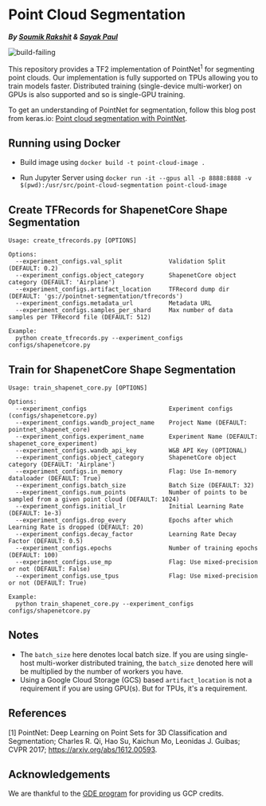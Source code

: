 # Point Cloud Segmentation

_**By [Soumik Rakshit](https://github.com/soumik12345) & [Sayak Paul](https://github.com/sayakpaul)**_

<img src="https://github.com/soumik12345/point-cloud-segmentation/workflows/tests/badge.svg" alt="build-failing">

This repository provides a TF2 implementation of PointNet<sup>1</sup> for segmenting point clouds. Our implementation is fully supported on
TPUs allowing you to train models faster. Distributed training (single-device multi-worker) on GPUs is also supported and so is single-GPU
training. 

To get an understanding of PointNet for segmentation, follow this blog post from keras.io: [Point cloud segmentation with PointNet](https://keras.io/examples/vision/pointnet_segmentation/).

## Running using Docker

- Build image using `docker build -t point-cloud-image .`

- Run Jupyter Server using `docker run -it --gpus all -p 8888:8888 -v $(pwd):/usr/src/point-cloud-segmentation point-cloud-image`


## Create TFRecords for ShapenetCore Shape Segmentation

```
Usage: create_tfrecords.py [OPTIONS]

Options:
  --experiment_configs.val_split             Validation Split (DEFAULT: 0.2)
  --experiment_configs.object_category       ShapenetCore object category (DEFAULT: 'Airplane')
  --experiment_configs.artifact_location     TFRecord dump dir (DEFAULT: 'gs://pointnet-segmentation/tfrecords')
  --experiment_configs.metadata_url          Metadata URL
  --experiment_configs.samples_per_shard     Max number of data samples per TFRecord file (DEFAULT: 512)

Example:
  python create_tfrecords.py --experiment_configs configs/shapenetcore.py
```


## Train for ShapenetCore Shape Segmentation

```
Usage: train_shapenet_core.py [OPTIONS]

Options:
  --experiment_configs                       Experiment configs (configs/shapenetcore.py)
  --experiment_configs.wandb_project_name    Project Name (DEFAULT: pointnet_shapenet_core)
  --experiment_configs.experiment_name       Experiment Name (DEFAULT: shapenet_core_experiment)
  --experiment_configs.wandb_api_key         W&B API Key (OPTIONAL)
  --experiment_configs.object_category       ShapenetCore object category (DEFAULT: 'Airplane')
  --experiment_configs.in_memory             Flag: Use In-memory dataloader (DEFAULT: True)
  --experiment_configs.batch_size            Batch Size (DEFAULT: 32)
  --experiment_configs.num_points            Number of points to be sampled from a given point cloud (DEFAULT: 1024)
  --experiment_configs.initial_lr            Initial Learning Rate (DEFAULT: 1e-3)
  --experiment_configs.drop_every            Epochs after which Learning Rate is dropped (DEFAULT: 20)
  --experiment_configs.decay_factor          Learning Rate Decay Factor (DEFAULT: 0.5)
  --experiment_configs.epochs                Number of training epochs (DEFAULT: 100)
  --experiment_configs.use_mp                Flag: Use mixed-precision or not (DEFAULT: False)
  --experiment_configs.use_tpus              Flag: Use mixed-precision or not (DEFAULT: True)

Example:
  python train_shapenet_core.py --experiment_configs configs/shapenetcore.py
```

## Notes

* The `batch_size` here denotes local batch size. If you are using single-host multi-worker distributed training,
the `batch_size` denoted here will be multiplied by the number of workers you have. 
* Using a Google Cloud Storage (GCS) based `artifact_location` is not a requirement if you are using GPU(s). But for 
TPUs, it's a requirement. 

## References

[1] PointNet: Deep Learning on Point Sets for 3D Classification and Segmentation; Charles R. Qi, Hao Su, Kaichun Mo, Leonidas J. Guibas;
CVPR 2017; https://arxiv.org/abs/1612.00593.

## Acknowledgements

We are thankful to the [GDE program](https://developers.google.com/programs/experts/) for providing us GCP credits.
